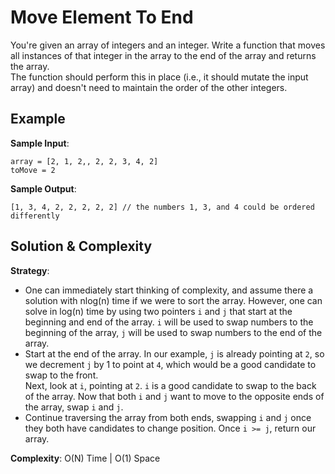 # Move Element To End  
You're given an array of integers and an integer. Write a function that moves all instances of that integer in the array to the end of the array and returns the array.  
The function should perform this in place (i.e., it should mutate the input array) and doesn't need to maintain the order of the other integers.  

## Example  
__Sample Input__:  
```
array = [2, 1, 2,, 2, 2, 3, 4, 2]  
toMove = 2  
```
__Sample Output__:  
```
[1, 3, 4, 2, 2, 2, 2, 2] // the numbers 1, 3, and 4 could be ordered differently  
```

## Solution & Complexity  
__Strategy__:  
* One can immediately start thinking of complexity, and assume there a solution with nlog(n) time if we were to sort the array. However, one can solve in log(n) time by using two pointers `i` and `j` that start at the beginning and end of the array. `i` will be used to swap numbers to the beginning of the array, `j` will be used to swap numbers to the end of the array.  
* Start at the end of the array. In our example, `j` is already pointing at `2`, so we decrement `j` by 1 to point at `4`, which would be a good candidate to swap to the front.  
Next, look at `i`, pointing at `2`. `i` is a good candidate to swap to the back of the array. Now that both `i` and `j` want to move to the opposite ends of the array, swap `i` and `j`.  
* Continue traversing the array from both ends, swapping `i` and `j` once they both have candidates to change position. Once `i >= j`, return our array.  

__Complexity__: O(N) Time | O(1) Space  